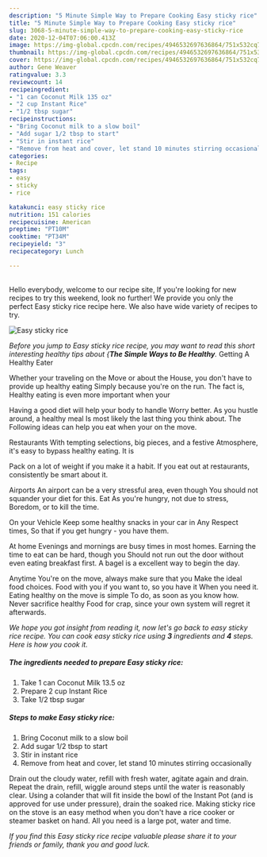 ```yaml
---
description: "5 Minute Simple Way to Prepare Cooking Easy sticky rice"
title: "5 Minute Simple Way to Prepare Cooking Easy sticky rice"
slug: 3068-5-minute-simple-way-to-prepare-cooking-easy-sticky-rice
date: 2020-12-04T07:06:00.413Z
image: https://img-global.cpcdn.com/recipes/4946532697636864/751x532cq70/easy-sticky-rice-recipe-main-photo.jpg
thumbnail: https://img-global.cpcdn.com/recipes/4946532697636864/751x532cq70/easy-sticky-rice-recipe-main-photo.jpg
cover: https://img-global.cpcdn.com/recipes/4946532697636864/751x532cq70/easy-sticky-rice-recipe-main-photo.jpg
author: Gene Weaver
ratingvalue: 3.3
reviewcount: 14
recipeingredient:
- "1 can Coconut Milk 135 oz"
- "2 cup Instant Rice"
- "1/2 tbsp sugar"
recipeinstructions:
- "Bring Coconut milk to a slow boil"
- "Add sugar 1/2 tbsp to start"
- "Stir in instant rice"
- "Remove from heat and cover, let stand 10 minutes stirring occasionally"
categories:
- Recipe
tags:
- easy
- sticky
- rice

katakunci: easy sticky rice 
nutrition: 151 calories
recipecuisine: American
preptime: "PT10M"
cooktime: "PT34M"
recipeyield: "3"
recipecategory: Lunch

---
```

<br>
Hello everybody, welcome to our recipe site, If you're looking for new recipes to try this weekend, look no further! We provide you only the perfect Easy sticky rice recipe here. We also have wide variety of recipes to try.
<br>


![Easy sticky rice](https://img-global.cpcdn.com/recipes/4946532697636864/751x532cq70/easy-sticky-rice-recipe-main-photo.jpg)

<i>Before you jump to Easy sticky rice recipe, you may want to read this short interesting healthy tips about {<strong>The Simple Ways to Be Healthy</strong>.</i>
Getting A Healthy Eater

Whether your traveling on the Move or about the
House, you don't have to provide up healthy eating
Simply because you're on the run. The fact is,
Healthy eating is even more important when your


Having a good diet will help your body to handle
Worry better. As you hustle around, a healthy meal
Is most likely the last thing you think about. The
Following ideas can help you eat when your on the move.

Restaurants
With tempting selections, big pieces, and a festive
Atmosphere, it's easy to bypass healthy eating. It is 

Pack on a lot of weight if you make it a habit.
If you eat out at restaurants, consistently be smart
about it.

Airports
An airport can be a very stressful area, even though 
You should not squander your diet for this. Eat
As you're hungry, not due to stress,
Boredom, or to kill the time.

On your Vehicle 
Keep some healthy snacks in your car in Any Respect times,
So that if you get hungry - you have them.

At home
Evenings and mornings are busy times in most homes.
Earning the time to eat can be hard, though you
Should not run out the door without even eating breakfast
first. 
A bagel is a excellent way to begin the day.

Anytime You're on the move, always make sure that you
Make the ideal food choices. 
Food with you if you want to, so you have it
When you need it. Eating healthy on the move is simple 
To do, as soon as you know how. Never sacrifice healthy
Food for crap, since your own system will regret it afterwards.


<i>We hope you got insight from reading it, now let's go back to easy sticky rice recipe. You can cook easy sticky rice using <strong>3</strong> ingredients and <strong>4</strong> steps. Here is how you cook it.
</i>

##### The ingredients needed to prepare Easy sticky rice:

1. Take 1 can Coconut Milk 13.5 oz
1. Prepare 2 cup Instant Rice
1. Take 1/2 tbsp sugar


##### Steps to make Easy sticky rice:

1. Bring Coconut milk to a slow boil
1. Add sugar 1/2 tbsp to start
1. Stir in instant rice
1. Remove from heat and cover, let stand 10 minutes stirring occasionally


Drain out the cloudy water, refill with fresh water, agitate again and drain. Repeat the drain, refill, wiggle around steps until the water is reasonably clear. Using a colander that will fit inside the bowl of the Instant Pot (and is approved for use under pressure), drain the soaked rice. Making sticky rice on the stove is an easy method when you don&#39;t have a rice cooker or steamer basket on hand. All you need is a large pot, water and time. 

<i>If you find this Easy sticky rice recipe valuable please share it to your friends or family, thank you and good luck.</i>
